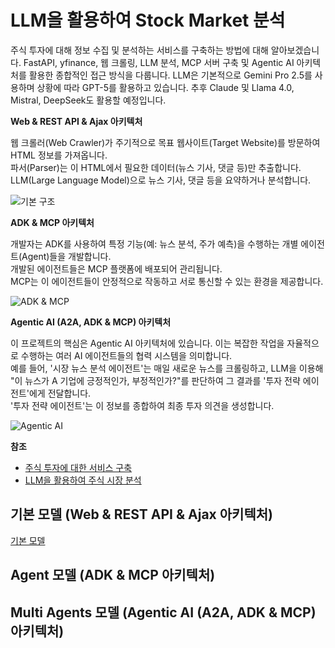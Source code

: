 # LLM을 활용하여 Stock Market 분석

주식 투자에 대해 정보 수집 및 분석하는 서비스를 구축하는 방법에 대해 알아보겠습니다. FastAPI, yfinance, 웹 크롤링, LLM 분석, MCP 서버 구축 및 Agentic AI 아키텍처를 활용한 종합적인 접근 방식을 다룹니다. LLM은 기본적으로 Gemini Pro 2.5를 사용하며 상황에 따라 GPT-5를 활용하고 있습니다. 추후 Claude 및 Llama 4.0, Mistral, DeepSeek도 활용할 예정입니다.

**Web & REST API & Ajax 아키텍처**

웹 크롤러(Web Crawler)가 주기적으로 목표 웹사이트(Target Website)를 방문하여 HTML 정보를 가져옵니다.<br>
파서(Parser)는 이 HTML에서 필요한 데이터(뉴스 기사, 댓글 등)만 추출합니다.<br>
LLM(Large Language Model)으로 뉴스 기사, 댓글 등을 요약하거나 분석합니다.

![기본 구조](https://www.sayouzone.com/resource/images/blog/stock_analysis_basis.png)

**ADK & MCP 아키텍처**

개발자는 ADK를 사용하여 특정 기능(예: 뉴스 분석, 주가 예측)을 수행하는 개별 에이전트(Agent)들을 개발합니다.<br>
개발된 에이전트들은 MCP 플랫폼에 배포되어 관리됩니다.<br>
MCP는 이 에이전트들이 안정적으로 작동하고 서로 통신할 수 있는 환경을 제공합니다.

![ADK & MCP](https://www.sayouzone.com/resource/images/blog/stock_analysis_agents.png)

**Agentic AI (A2A, ADK & MCP) 아키텍처**

이 프로젝트의 핵심은 Agentic AI 아키텍처에 있습니다. 이는 복잡한 작업을 자율적으로 수행하는 여러 AI 에이전트들의 협력 시스템을 의미합니다.<br>
예를 들어, '시장 뉴스 분석 에이전트'는 매일 새로운 뉴스를 크롤링하고, LLM을 이용해 "이 뉴스가 A 기업에 긍정적인가, 부정적인가?"를 판단하여 그 결과를 '투자 전략 에이전트'에게 전달합니다.<br>
'투자 전략 에이전트'는 이 정보를 종합하여 최종 투자 의견을 생성합니다.

![Agentic AI](https://www.sayouzone.com/resource/images/blog/stock_analysis_agentic_ai.png)

**참조**

- [주식 투자에 대한 서비스 구축](https://www.sayouzone.com/blog/stocks_investment_service_development)
- [LLM을 활용하여 주식 시장 분석](https://www.sayouzone.com/blog/stocks_overview)

## 기본 모델 (Web & REST API & Ajax 아키텍처)

[기본 모델](https://github.com/sayouzone/stock-analysis/base)

## Agent 모델 (ADK & MCP 아키텍처)

## Multi Agents 모델 (Agentic AI (A2A, ADK & MCP) 아키텍처)

##